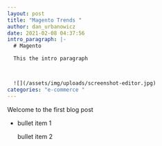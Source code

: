 ```yaml
---
layout: post
title: "Magento Trends "
author: dan_urbanowicz
date: 2021-02-08 04:37:56
intro_paragraph: |-
  # Magento 

  This the intro paragraph 



  ![](/assets/img/uploads/screenshot-editor.jpg)
categories: "e-commerce "
---
```

Welcome to the first blog post 

* bullet item 1 

  bullet item 2